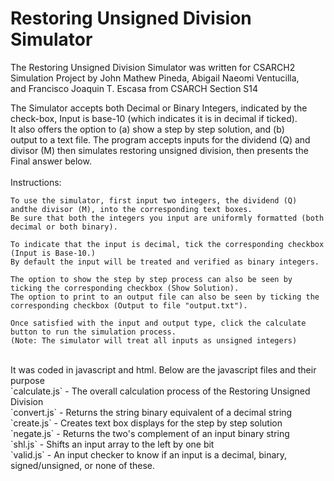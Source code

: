 # Restoring Unsigned Division Simulator
The Restoring Unsigned Division Simulator was written for CSARCH2<br>
Simulation Project by John Mathew Pineda, Abigail Naeomi Ventucilla,<br>
and Francisco Joaquin T. Escasa from CSARCH Section S14<br>
 
The Simulator accepts both Decimal or Binary Integers, indicated by the<br>
check-box, Input is base-10 (which indicates it is in decimal if ticked).<br>
It also offers the option to (a) show a step by step solution, and (b)<br>
output to a text file. The program accepts inputs for the dividend (Q) and<br>
divisor (M) then simulates restoring unsigned division, then presents the<br>
Final answer below.<br>
<br>
Instructions:<br>

	To use the simulator, first input two integers, the dividend (Q) andthe divisor (M), into the corresponding text boxes.
	Be sure that both the integers you input are uniformly formatted (both decimal or both binary).
	
	To indicate that the input is decimal, tick the corresponding checkbox (Input is Base-10.)
	By default the input will be treated and verified as binary integers.
	
	The option to show the step by step process can also be seen by ticking the corresponding checkbox (Show Solution).
	The option to print to an output file can also be seen by ticking the corresponding checkbox (Output to file "output.txt").
	
	Once satisfied with the input and output type, click the calculate button to run the simulation process.
	(Note: The simulator will treat all inputs as unsigned integers)
<br>
It was coded in javascript and html. Below are the javascript files and their purpose<br>
`calculate.js` - The overall calculation process of the Restoring Unsigned Division<br>
`convert.js` - Returns the string binary equivalent of a decimal string<br>
`create.js` - Creates text box displays for the step by step solution<br>
`negate.js` - Returns the two's complement of an input binary string<br>
`shl.js` - Shifts an input array to the left by one bit<br>
`valid.js` - An input checker to know if an input is a decimal, binary, signed/unsigned, or none of these.<br>
